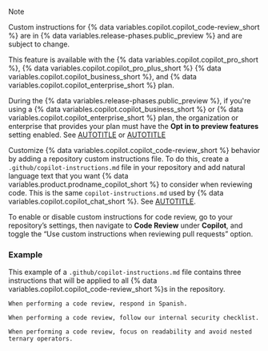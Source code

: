 > [!NOTE]
> Custom instructions for {% data variables.copilot.copilot_code-review_short %} are in {% data variables.release-phases.public_preview %} and are subject to change.
>
> This feature is available with the {% data variables.copilot.copilot_pro_short %}, {% data variables.copilot.copilot_pro_plus_short %} {% data variables.copilot.copilot_business_short %}, and {% data variables.copilot.copilot_enterprise_short %} plan.
>
> During the {% data variables.release-phases.public_preview %}, if you're using a {% data variables.copilot.copilot_business_short %} or {% data variables.copilot.copilot_enterprise_short %} plan, the organization or enterprise that provides your plan must have the **Opt in to preview features** setting enabled. See [AUTOTITLE](/enterprise-cloud@latest/copilot/managing-copilot/managing-github-copilot-in-your-organization/managing-policies-for-copilot-in-your-organization#enabling-copilot-features-in-your-organization) or [AUTOTITLE](/enterprise-cloud@latest/copilot/managing-copilot/managing-copilot-for-your-enterprise/managing-policies-and-features-for-copilot-in-your-enterprise#copilot-in-githubcom)

Customize {% data variables.copilot.copilot_code-review_short %} behavior by adding a repository custom instructions file. To do this, create a `.github/copilot-instructions.md` file in your repository and add natural language text that you want {% data variables.product.prodname_copilot_short %} to consider when reviewing code. This is the same `copilot-instructions.md` used by {% data variables.copilot.copilot_chat_short %}. See [AUTOTITLE](/copilot/customizing-copilot/adding-repository-custom-instructions-for-github-copilot).

To enable or disable custom instructions for code review, go to your repository’s settings, then navigate to **Code Review** under **Copilot**, and toggle the “Use custom instructions when reviewing pull requests” option.

### Example

This example of a `.github/copilot-instructions.md` file contains three instructions that will be applied to all {% data variables.copilot.copilot_code-review_short %}s in the repository.

```text
When performing a code review, respond in Spanish.

When performing a code review, follow our internal security checklist.

When performing a code review, focus on readability and avoid nested ternary operators.
```
